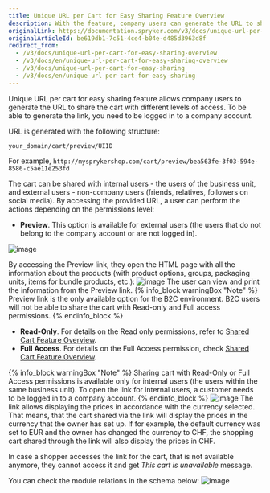 ```yaml
---
title: Unique URL per Cart for Easy Sharing Feature Overview
description: With the feature, company users can generate the URL to share the cart with different levels of access.
originalLink: https://documentation.spryker.com/v3/docs/unique-url-per-cart-for-easy-sharing-overview
originalArticleId: be619db1-7c51-4ce4-b04e-d485d3963d8f
redirect_from:
  - /v3/docs/unique-url-per-cart-for-easy-sharing-overview
  - /v3/docs/en/unique-url-per-cart-for-easy-sharing-overview
  - /v3/docs/unique-url-per-cart-for-easy-sharing
  - /v3/docs/en/unique-url-per-cart-for-easy-sharing
---
```


Unique URL per cart for easy sharing feature allows company users to generate the URL to share the cart with different levels of access. To be able to generate the link, you need to be logged in to a company account.

URL is generated with the following structure: 

```
your_domain/cart/preview/UIID
```
For example, `http://mysprykershop.com/cart/preview/bea563fe-3f03-594e-8586-c5ae11e253fd`

The cart can be shared with internal users - the users of the business unit, and external users - non-company users (friends, relatives, followers on social media). By accessing the provided URL, a user can perform the actions depending on the permissions level:

* **Preview**. This option is available for external users (the users that do not belong to the company account or are not logged in). 

![image](https://spryker.s3.eu-central-1.amazonaws.com/docs/Features/Shopping+Cart/Unique+URL+per+Cart+for+Easy+Sharing/external-users-interface.png)


By accessing the Preview link, they open the HTML page with all the information about the products (with product options, groups, packaging units, items for bundle products, etc.):
![image](https://spryker.s3.eu-central-1.amazonaws.com/docs/Features/Shopping+Cart/Unique+URL+per+Cart+for+Easy+Sharing/cart-preview-share.png)
The user can view and print the information from the Preview link.
{% info_block warningBox "Note" %}
Preview link is the only available option for the B2C environment. B2C users will not be able to share the cart with Read-only and Full access permissions.
{% endinfo_block %}
* **Read-Only**. For details on the Read only permissions, refer to [Shared Cart Feature Overview](/docs/scos/user/features/{{page.version}}/shared-carts-feature-overview.html#read-only).
* **Full Access**. For details on the Full Access permission, check [Shared Cart Feature Overview](/docs/scos/user/features/{{page.version}}/shared-carts-feature-overview.html#full-access).

{% info_block warningBox "Note" %}
Sharing cart with Read-Only or Full Access permissions is available only for internal users (the users within the same business unit). To open the link for internal users, a customer needs to be logged in to a company account.
{% endinfo_block %}
![image](https://spryker.s3.eu-central-1.amazonaws.com/docs/Features/Shopping+Cart/Unique+URL+per+Cart+for+Easy+Sharing/internal-users-interface.png)
The link allows displaying the prices in accordance with the currency selected. That means, that the cart shared via the link will display the prices in the currency that the owner has set up. If for example, the default currency was set to EUR and the owner has changed the currency to CHF, the shopping cart shared through the link will also display the prices in CHF.

In case a shopper accesses the link for the cart, that is not available anymore, they cannot access it and get _This cart is unavailable_ message.

You can check the module relations in the schema below:
![image](https://spryker.s3.eu-central-1.amazonaws.com/docs/Features/Shopping+Cart/Unique+URL+per+Cart+for+Easy+Sharing/unique-url-module-diagram.png) 
